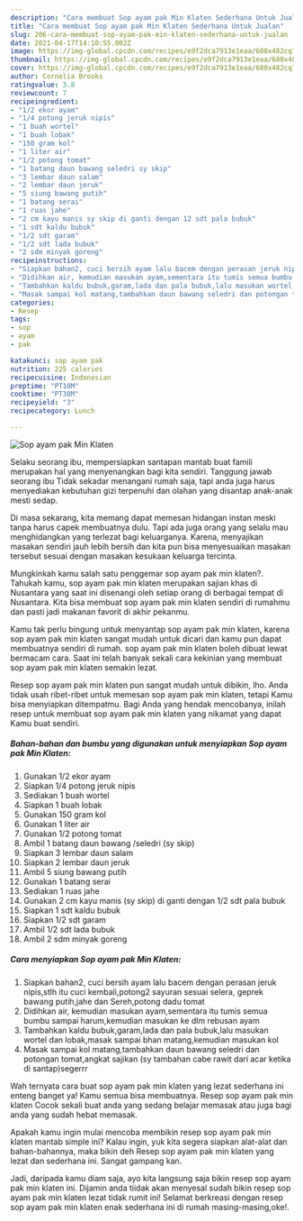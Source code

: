 ```yaml
---
description: "Cara membuat Sop ayam pak Min Klaten Sederhana Untuk Jualan"
title: "Cara membuat Sop ayam pak Min Klaten Sederhana Untuk Jualan"
slug: 206-cara-membuat-sop-ayam-pak-min-klaten-sederhana-untuk-jualan
date: 2021-04-17T14:10:55.002Z
image: https://img-global.cpcdn.com/recipes/e9f2dca7913e1eaa/680x482cq70/sop-ayam-pak-min-klaten-foto-resep-utama.jpg
thumbnail: https://img-global.cpcdn.com/recipes/e9f2dca7913e1eaa/680x482cq70/sop-ayam-pak-min-klaten-foto-resep-utama.jpg
cover: https://img-global.cpcdn.com/recipes/e9f2dca7913e1eaa/680x482cq70/sop-ayam-pak-min-klaten-foto-resep-utama.jpg
author: Cornelia Brooks
ratingvalue: 3.8
reviewcount: 7
recipeingredient:
- "1/2 ekor ayam"
- "1/4 potong jeruk nipis"
- "1 buah wortel"
- "1 buah lobak"
- "150 gram kol"
- "1 liter air"
- "1/2 potong tomat"
- "1 batang daun bawang seledri sy skip"
- "3 lembar daun salam"
- "2 lembar daun jeruk"
- "5 siung bawang putih"
- "1 batang serai"
- "1 ruas jahe"
- "2 cm kayu manis sy skip di ganti dengan 12 sdt pala bubuk"
- "1 sdt kaldu bubuk"
- "1/2 sdt garam"
- "1/2 sdt lada bubuk"
- "2 sdm minyak goreng"
recipeinstructions:
- "Siapkan bahan2, cuci bersih ayam lalu bacem dengan perasan jeruk nipis,stlh itu cuci kembali,potong2 sayuran sesuai selera, geprek bawang putih,jahe dan Sereh,potong dadu tomat"
- "Didihkan air, kemudian masukan ayam,sementara itu tumis semua bumbu sampai harum,kemudian masukan ke dlm rebusan ayam"
- "Tambahkan kaldu bubuk,garam,lada dan pala bubuk,lalu masukan wortel dan lobak,masak sampai bhan matang,kemudian masukan kol"
- "Masak sampai kol matang,tambahkan daun bawang seledri dan potongan tomat,angkat sajikan (sy tambahan cabe rawit dari acar ketika di santap)segerrr"
categories:
- Resep
tags:
- sop
- ayam
- pak

katakunci: sop ayam pak 
nutrition: 225 calories
recipecuisine: Indonesian
preptime: "PT10M"
cooktime: "PT38M"
recipeyield: "3"
recipecategory: Lunch

---
```



![Sop ayam pak Min Klaten](https://img-global.cpcdn.com/recipes/e9f2dca7913e1eaa/680x482cq70/sop-ayam-pak-min-klaten-foto-resep-utama.jpg)

Selaku seorang ibu, mempersiapkan santapan mantab buat famili merupakan hal yang menyenangkan bagi kita sendiri. Tanggung jawab seorang ibu Tidak sekadar menangani rumah saja, tapi anda juga harus menyediakan kebutuhan gizi terpenuhi dan olahan yang disantap anak-anak mesti sedap.

Di masa  sekarang, kita memang dapat memesan hidangan instan meski tanpa harus capek membuatnya dulu. Tapi ada juga orang yang selalu mau menghidangkan yang terlezat bagi keluarganya. Karena, menyajikan masakan sendiri jauh lebih bersih dan kita pun bisa menyesuaikan masakan tersebut sesuai dengan masakan kesukaan keluarga tercinta. 



Mungkinkah kamu salah satu penggemar sop ayam pak min klaten?. Tahukah kamu, sop ayam pak min klaten merupakan sajian khas di Nusantara yang saat ini disenangi oleh setiap orang di berbagai tempat di Nusantara. Kita bisa membuat sop ayam pak min klaten sendiri di rumahmu dan pasti jadi makanan favorit di akhir pekanmu.

Kamu tak perlu bingung untuk menyantap sop ayam pak min klaten, karena sop ayam pak min klaten sangat mudah untuk dicari dan kamu pun dapat membuatnya sendiri di rumah. sop ayam pak min klaten boleh dibuat lewat bermacam cara. Saat ini telah banyak sekali cara kekinian yang membuat sop ayam pak min klaten semakin lezat.

Resep sop ayam pak min klaten pun sangat mudah untuk dibikin, lho. Anda tidak usah ribet-ribet untuk memesan sop ayam pak min klaten, tetapi Kamu bisa menyiapkan ditempatmu. Bagi Anda yang hendak mencobanya, inilah resep untuk membuat sop ayam pak min klaten yang nikamat yang dapat Kamu buat sendiri.

<!--inarticleads1-->

##### Bahan-bahan dan bumbu yang digunakan untuk menyiapkan Sop ayam pak Min Klaten:

1. Gunakan 1/2 ekor ayam
1. Siapkan 1/4 potong jeruk nipis
1. Sediakan 1 buah wortel
1. Siapkan 1 buah lobak
1. Gunakan 150 gram kol
1. Gunakan 1 liter air
1. Gunakan 1/2 potong tomat
1. Ambil 1 batang daun bawang /seledri (sy skip)
1. Siapkan 3 lembar daun salam
1. Siapkan 2 lembar daun jeruk
1. Ambil 5 siung bawang putih
1. Gunakan 1 batang serai
1. Sediakan 1 ruas jahe
1. Gunakan 2 cm kayu manis (sy skip) di ganti dengan 1/2 sdt pala bubuk
1. Siapkan 1 sdt kaldu bubuk
1. Siapkan 1/2 sdt garam
1. Ambil 1/2 sdt lada bubuk
1. Ambil 2 sdm minyak goreng




<!--inarticleads2-->

##### Cara menyiapkan Sop ayam pak Min Klaten:

1. Siapkan bahan2, cuci bersih ayam lalu bacem dengan perasan jeruk nipis,stlh itu cuci kembali,potong2 sayuran sesuai selera, geprek bawang putih,jahe dan Sereh,potong dadu tomat
1. Didihkan air, kemudian masukan ayam,sementara itu tumis semua bumbu sampai harum,kemudian masukan ke dlm rebusan ayam
1. Tambahkan kaldu bubuk,garam,lada dan pala bubuk,lalu masukan wortel dan lobak,masak sampai bhan matang,kemudian masukan kol
1. Masak sampai kol matang,tambahkan daun bawang seledri dan potongan tomat,angkat sajikan (sy tambahan cabe rawit dari acar ketika di santap)segerrr




Wah ternyata cara buat sop ayam pak min klaten yang lezat sederhana ini enteng banget ya! Kamu semua bisa membuatnya. Resep sop ayam pak min klaten Cocok sekali buat anda yang sedang belajar memasak atau juga bagi anda yang sudah hebat memasak.

Apakah kamu ingin mulai mencoba membikin resep sop ayam pak min klaten mantab simple ini? Kalau ingin, yuk kita segera siapkan alat-alat dan bahan-bahannya, maka bikin deh Resep sop ayam pak min klaten yang lezat dan sederhana ini. Sangat gampang kan. 

Jadi, daripada kamu diam saja, ayo kita langsung saja bikin resep sop ayam pak min klaten ini. Dijamin anda tiidak akan menyesal sudah bikin resep sop ayam pak min klaten lezat tidak rumit ini! Selamat berkreasi dengan resep sop ayam pak min klaten enak sederhana ini di rumah masing-masing,oke!.

